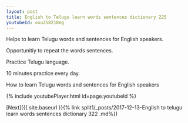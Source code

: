 ```yaml
---
layout: post
title: English to Telugu learn words sentences dictionary 225 
youtubeId: oxuZ58218eg
---
```

 
 
Helps to learn Telugu words and sentences for English speakers.

Opportunitiy to repeat the words sentences. 

Practice Telugu language. 
 
10 minutes practice every day. 
 
How to learn Telugu words and sentences for English speakers 
 
{% include youtubePlayer.html id=page.youtubeId %}
 
 
[Next]({{ site.baseurl }}{% link  split1/_posts/2017-12-13-English to telugu learn words sentences dictionary 322 .md%})
 
